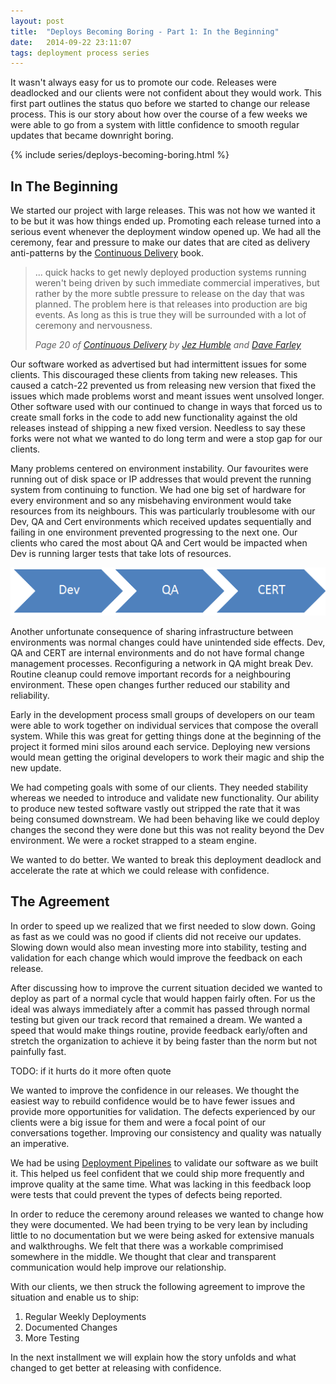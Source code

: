 ```yaml
---
layout: post
title:  "Deploys Becoming Boring - Part 1: In the Beginning"
date:   2014-09-22 23:11:07
tags: deployment process series
---
```


It wasn't always easy for us to promote our code. Releases were deadlocked and
our clients were not confident about they would work. This first part outlines
the status quo before we started to change our release process. This is our story
about how over the course of a few weeks we were able to go from a system with
little confidence to smooth regular updates that became downright boring.

{% include series/deploys-becoming-boring.html %}

In The Beginning
---------------------------------------

We started our project with large releases. This was not how we wanted it
to be but it was how things ended up. Promoting each release turned into a
serious event whenever the deployment window opened up. We had all the
ceremony, fear and pressure to make our dates that are cited as delivery
anti-patterns by the [Continuous Delivery][cd] book.

> ... quick hacks to get newly deployed production systems running
> weren't being driven by such immediate commercial imperatives, but rather by
> the more subtle pressure to release on the day that was planned. The problem
> here is that releases into production are big events. As long as this is true
> they will be surrounded with a lot of ceremony and nervousness.
>
> <cite>Page 20 of [Continuous Delivery][cd]
> by [Jez Humble][jez] and [Dave Farley][dave]
> </cite>

Our software worked as advertised but had intermittent issues for some clients.
This discouraged these clients from taking new
releases. This caused a catch-22 prevented us from releasing new version that
fixed the issues which made problems worst and meant issues went unsolved
longer. Other software used with our continued to change in ways that forced us
to create small forks in the code to add new functionality against the old
releases instead of
shipping a new fixed version. Needless to say these forks were not what we
wanted to do long term and were a stop gap for our clients.

Many problems centered on environment instability. Our favourites
were running out of disk space or IP addresses that would prevent the running
system from continuing to function. We had one big set of hardware for every environment
and so any misbehaving environment would take resources from its neighbours. This was
particularly troublesome with our Dev, QA and Cert environments which received
updates sequentially and failing in one environment prevented progressing to
the next one. Our clients who cared the most about QA and Cert would be
impacted when Dev is running larger tests that take lots of resources.

<p class="center-image">
	<img
		title="All the ducks in a row"
		alt="Our three main ecosystems, Dev to QA to CERT"
		src="/images/posts/Ecosystems.png" />
</p>

Another unfortunate consequence of sharing infrastructure between environments
was normal changes could have unintended side effects. Dev, QA and CERT are
internal environments and do not have formal change management processes.
Reconfiguring a network in QA might break Dev. Routine cleanup could remove
important records for a neighbouring environment. These open changes further
reduced our stability and reliability.

Early in the development process small groups of developers on our team were
able to work together on individual services that compose the overall system.
While this was great for getting things done at the beginning of the project it
formed mini silos around each service. Deploying new versions would mean
getting the original developers to work their magic and ship the new update.

We had competing goals with some of our clients. They needed stability
whereas we needed to introduce and validate new functionality. Our ability to
produce new tested software vastly out stripped the rate that it was being
consumed downstream. We had been behaving like we could deploy changes the
second they were done but this was not reality beyond the Dev environment.
We were a rocket strapped to a steam engine.

We wanted to do better. We wanted to break this deployment deadlock and
accelerate the rate at which we could release with confidence.

The Agreement
---------------------------------------

In order to speed up we realized that we first needed to slow down. Going as
fast as we could was no good if clients did not receive our updates. Slowing down
would also mean investing more into stability, testing and validation for each
change which would improve the feedback on each release.

After discussing how to improve the current situation decided we wanted to
deploy as part of a normal cycle that would happen fairly often. For us the
ideal was always immediately after a commit has passed through normal testing but
given our track record that remained a dream. We wanted a speed that would
make things routine, provide feedback early/often and stretch the organization
to achieve it by being faster than the norm but not painfully fast.

TODO: if it hurts do it more often quote

We wanted to improve the confidence in our releases. We thought the easiest way
to rebuild confidence would be to have fewer issues and provide more
opportunities for validation. The defects experienced by our clients were a big
issue for them and were a focal point of our conversations together. Improving
our consistency and quality was natually an imperative.

We had be using [Deployment Pipelines][pipeline] to validate our software as we
built it. This helped us feel confident that we could ship more frequently and
improve quality at the same time. What was lacking in this feedback loop were
tests that could prevent the types of defects being reported.

In order to reduce the ceremony around releases we wanted to change how they
were documented. We had been trying to be very lean by including little to no
documentation but we were being asked for extensive manuals and walkthroughs.
We felt that there was a workable comprimised somewhere in the middle. We
thought that clear and transparent communication would help improve our
relationship.

With our clients, we then struck the following agreement to improve the
situation and enable us to ship:

1. Regular Weekly Deployments
1. Documented Changes
1. More Testing

In the next installment we will explain how the story unfolds and what changed
to get better at releasing with confidence.

[jez]:      https://twitter.com/jezhumble
[dave]:     https://twitter.com/davefarley77
[cd]:       http://www.amazon.com/dp/B003YMNVC0/
[pipeline]: http://martinfowler.com/bliki/DeploymentPipeline.html